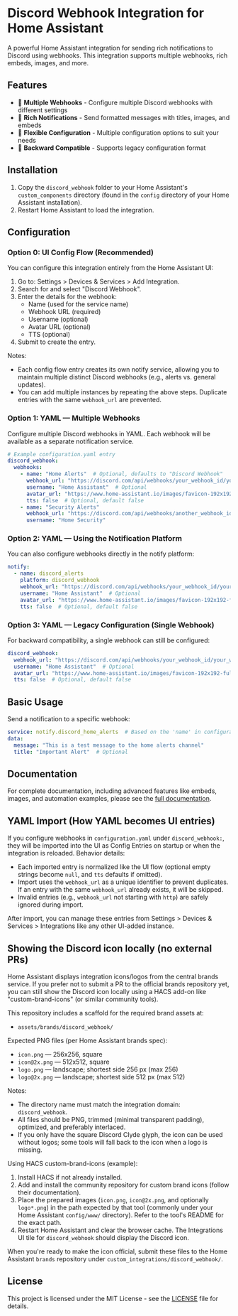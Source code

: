 # Discord Webhook Integration for Home Assistant

A powerful Home Assistant integration for sending rich notifications to Discord using webhooks. This integration supports multiple webhooks, rich embeds, images, and more.

## Features

- 🚀 **Multiple Webhooks** - Configure multiple Discord webhooks with different settings
- 📱 **Rich Notifications** - Send formatted messages with titles, images, and embeds
- 🔔 **Flexible Configuration** - Multiple configuration options to suit your needs
- 🔄 **Backward Compatible** - Supports legacy configuration format

## Installation

1. Copy the `discord_webhook` folder to your Home Assistant's `custom_components` directory (found in the `config` directory of your Home Assistant installation).
2. Restart Home Assistant to load the integration.

## Configuration

### Option 0: UI Config Flow (Recommended)

You can configure this integration entirely from the Home Assistant UI:

1. Go to: Settings > Devices & Services > Add Integration.
2. Search for and select "Discord Webhook".
3. Enter the details for the webhook:
   - Name (used for the service name)
   - Webhook URL (required)
   - Username (optional)
   - Avatar URL (optional)
   - TTS (optional)
4. Submit to create the entry.

Notes:
- Each config flow entry creates its own notify service, allowing you to maintain multiple distinct Discord webhooks (e.g., alerts vs. general updates).
- You can add multiple instances by repeating the above steps. Duplicate entries with the same `webhook_url` are prevented.

### Option 1: YAML — Multiple Webhooks

Configure multiple Discord webhooks in YAML. Each webhook will be available as a separate notification service.

```yaml
# Example configuration.yaml entry
discord_webhook:
  webhooks:
    - name: "Home Alerts"  # Optional, defaults to "Discord Webhook"
      webhook_url: "https://discord.com/api/webhooks/your_webhook_id/your_webhook_token"
      username: "Home Assistant"  # Optional
      avatar_url: "https://www.home-assistant.io/images/favicon-192x192-full.png"  # Optional
      tts: false  # Optional, default false
    - name: "Security Alerts"
      webhook_url: "https://discord.com/api/webhooks/another_webhook_id/another_token"
      username: "Home Security"
```

### Option 2: YAML — Using the Notification Platform

You can also configure webhooks directly in the notify platform:

```yaml
notify:
  - name: discord_alerts
    platform: discord_webhook
    webhook_url: "https://discord.com/api/webhooks/your_webhook_id/your_webhook_token"
    username: "Home Assistant"  # Optional
    avatar_url: "https://www.home-assistant.io/images/favicon-192x192-full.png"  # Optional
    tts: false  # Optional, default false
```

### Option 3: YAML — Legacy Configuration (Single Webhook)

For backward compatibility, a single webhook can still be configured:

```yaml
discord_webhook:
  webhook_url: "https://discord.com/api/webhooks/your_webhook_id/your_webhook_token"
  username: "Home Assistant"  # Optional
  avatar_url: "https://www.home-assistant.io/images/favicon-192x192-full.png"  # Optional
  tts: false  # Optional, default false
```

## Basic Usage

Send a notification to a specific webhook:

```yaml
service: notify.discord_home_alerts  # Based on the 'name' in configuration
data:
  message: "This is a test message to the home alerts channel"
  title: "Important Alert"  # Optional
```

## Documentation

For complete documentation, including advanced features like embeds, images, and automation examples, please see the [full documentation](custom_components/discord_webhook/README.md).

## YAML Import (How YAML becomes UI entries)

If you configure webhooks in `configuration.yaml` under `discord_webhook:`, they will be imported into the UI as Config Entries on startup or when the integration is reloaded. Behavior details:

- Each imported entry is normalized like the UI flow (optional empty strings become `null`, and `tts` defaults if omitted).
- Import uses the `webhook_url` as a unique identifier to prevent duplicates. If an entry with the same `webhook_url` already exists, it will be skipped.
- Invalid entries (e.g., `webhook_url` not starting with `http`) are safely ignored during import.

After import, you can manage these entries from Settings > Devices & Services > Integrations like any other UI-added instance.

## Showing the Discord icon locally (no external PRs)

Home Assistant displays integration icons/logos from the central brands service. If you prefer not to submit a PR to the official brands repository yet, you can still show the Discord icon locally using a HACS add-on like "custom-brand-icons" (or similar community tools).

This repository includes a scaffold for the required brand assets at:

- `assets/brands/discord_webhook/`

Expected PNG files (per Home Assistant brands spec):

- `icon.png` — 256x256, square
- `icon@2x.png` — 512x512, square
- `logo.png` — landscape; shortest side 256 px (max 256)
- `logo@2x.png` — landscape; shortest side 512 px (max 512)

Notes:

- The directory name must match the integration domain: `discord_webhook`.
- All files should be PNG, trimmed (minimal transparent padding), optimized, and preferably interlaced.
- If you only have the square Discord Clyde glyph, the icon can be used without logos; some tools will fall back to the icon when a logo is missing.

Using HACS custom-brand-icons (example):

1. Install HACS if not already installed.
2. Add and install the community repository for custom brand icons (follow their documentation).
3. Place the prepared images (`icon.png`, `icon@2x.png`, and optionally `logo*.png`) in the path expected by that tool (commonly under your Home Assistant `config/www/` directory). Refer to the tool's README for the exact path.
4. Restart Home Assistant and clear the browser cache. The Integrations UI tile for `discord_webhook` should display the Discord icon.

When you're ready to make the icon official, submit these files to the Home Assistant `brands` repository under `custom_integrations/discord_webhook/`.

## License

This project is licensed under the MIT License - see the [LICENSE](LICENSE) file for details.
